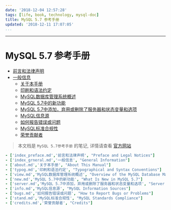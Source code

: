 ```yaml
---
date: '2018-12-04 12:57:28'
tags: [life, book, technology, mysql-doc]
title: MySQL 5.7 参考手册
updated: '2018-12-11 17:07:05'
...
```

---
# MySQL 5.7 参考手册
<!-- MarkdownTOCs -->

- [前言和法律声明](./preface/index_preface.md "Preface and Legal Notices")
- [一般信息](./general-information/index_grneral.md "General Information")
    - [关于本手册](./general-information/about.md "About This Manual")
    - [印刷和语法约定](./general-information/typog.md "Typographical and Syntax Conventions")
    - [MySQL数据库管理系统概述](./general-information/view.md "Overview of the MySQL Database Management System")
    - [MySQL 5.7中的新功能](./general-information/new.md "What Is New in MySQL 5.7")
    - [MySQL 5.7中添加，弃用或删除了服务器和状态变量和选项](./general-information/server.md "Server and Status Variables and Options Added, Deprecated, or Removed in MySQL 5.7")
    - [MySQL信息源](./general-information/info.md "MySQL Information Sources")
    - [如何报告错误或问题](./general-information/bugs.md "How to Report Bugs or Problems")
    - [MySQL标准合规性](./general-information/stand.md "MySQL Standards Compliance")
    - [荣誉贡献者](./general-information/credits.md "Credits")

<!-- /MarkdownTOCs -->

> 本文档是 `MySQL 5.7参考手册` 的笔记, 详情请查看 <a href="https://dev.mysql.com/doc/refman/5.7/en/" target="_blank">官方网站</a>


```yaml
- ['index_preface.md','前言和法律声明', "Preface and Legal Notices"]
- ['index_grneral.md','一般信息', "General Information"]
- ['about.md','关于本手册', "About This Manual"]
- ['typog.md','印刷和语法约定', "Typographical and Syntax Conventions"]
- ['view.md','MySQL数据库管理系统概述', "Overview of the MySQL Database Management System"]
- ['new.md','MySQL 5.7中的新功能', "What Is New in MySQL 5.7"]
- ['server.md','MySQL 5.7中添加，弃用或删除了服务器和状态变量和选项', "Server and Status Variables and Options Added, Deprecated, or Removed in MySQL 5.7"]
- ['info.md','MySQL信息源', "MySQL Information Sources"]
- ['bugs.md','如何报告错误或问题', "How to Report Bugs or Problems"]
- ['stand.md','MySQL标准合规性', "MySQL Standards Compliance"]
- ['credits.md','荣誉贡献者', "Credits"]
```
